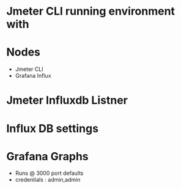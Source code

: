 # Jmeter CLI running environment with 

# Nodes 
 - Jmeter CLI
 - Grafana Influx

# Jmeter Influxdb Listner

# Influx DB settings 

# Grafana Graphs
- Runs @ 3000 port defaults
- credentials : admin,admin

